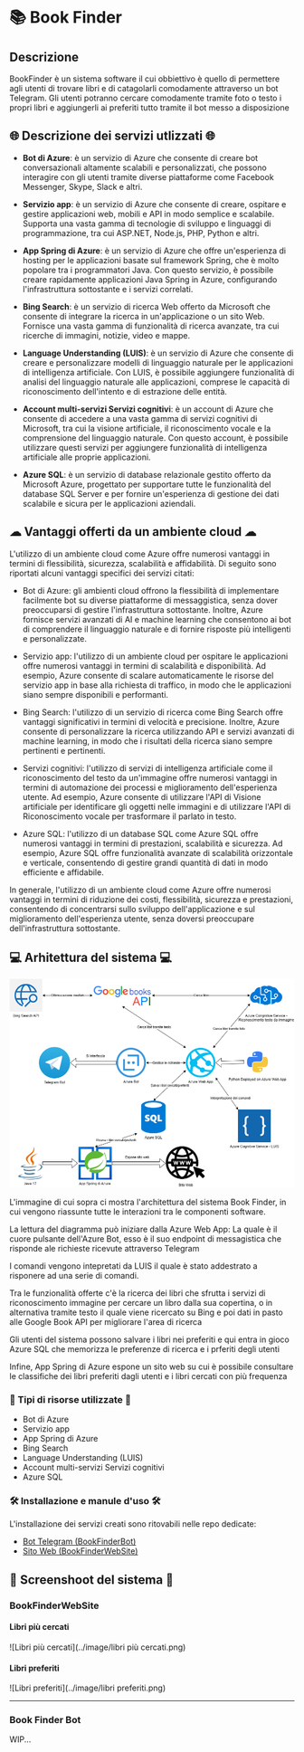 # 📚 Book Finder

## Descrizione
BookFinder è un sistema software il cui obbiettivo è quello di permettere agli utenti di trovare libri e di catagolarli comodamente attraverso un bot Telegram. Gli utenti potranno cercare comodamente tramite foto o testo i propri libri e aggiungerli ai preferiti tutto tramite il bot messo a disposizione

## 🌐 Descrizione dei servizi utlizzati 🌐

- **Bot di Azure**: è un servizio di Azure che consente di creare bot conversazionali altamente scalabili e personalizzati, che possono interagire con gli utenti tramite diverse piattaforme come Facebook Messenger, Skype, Slack e altri.

- **Servizio app**: è un servizio di Azure che consente di creare, ospitare e gestire applicazioni web, mobili e API in modo semplice e scalabile. Supporta una vasta gamma di tecnologie di sviluppo e linguaggi di programmazione, tra cui ASP.NET, Node.js, PHP, Python e altri.

- **App Spring di Azure**: è un servizio di Azure che offre un'esperienza di hosting per le applicazioni basate sul framework Spring, che è molto popolare tra i programmatori Java. Con questo servizio, è possibile creare rapidamente applicazioni Java Spring in Azure, configurando l'infrastruttura sottostante e i servizi correlati.

- **Bing Search**: è un servizio di ricerca Web offerto da Microsoft che consente di integrare la ricerca in un'applicazione o un sito Web. Fornisce una vasta gamma di funzionalità di ricerca avanzate, tra cui ricerche di immagini, notizie, video e mappe.

- **Language Understanding (LUIS)**: è un servizio di Azure che consente di creare e personalizzare modelli di linguaggio naturale per le applicazioni di intelligenza artificiale. Con LUIS, è possibile aggiungere funzionalità di analisi del linguaggio naturale alle applicazioni, comprese le capacità di riconoscimento dell'intento e di estrazione delle entità.

- **Account multi-servizi Servizi cognitivi**: è un account di Azure che consente di accedere a una vasta gamma di servizi cognitivi di Microsoft, tra cui la visione artificiale, il riconoscimento vocale e la comprensione del linguaggio naturale. Con questo account, è possibile utilizzare questi servizi per aggiungere funzionalità di intelligenza artificiale alle proprie applicazioni.

- **Azure SQL**: è un servizio di database relazionale gestito offerto da Microsoft Azure, progettato per supportare tutte le funzionalità del database SQL Server e per fornire un'esperienza di gestione dei dati scalabile e sicura per le applicazioni aziendali.


## ☁ Vantaggi offerti da un ambiente cloud ☁

L'utilizzo di un ambiente cloud come Azure offre numerosi vantaggi in termini di flessibilità, sicurezza, scalabilità e affidabilità. Di seguito sono riportati alcuni vantaggi specifici dei servizi citati:

- Bot di Azure: gli ambienti cloud offrono la flessibilità di implementare facilmente bot su diverse piattaforme di messaggistica, senza dover preoccuparsi di gestire l'infrastruttura sottostante. Inoltre, Azure fornisce servizi avanzati di AI e machine learning che consentono ai bot di comprendere il linguaggio naturale e di fornire risposte più intelligenti e personalizzate.

- Servizio app: l'utilizzo di un ambiente cloud per ospitare le applicazioni offre numerosi vantaggi in termini di scalabilità e disponibilità. Ad esempio, Azure consente di scalare automaticamente le risorse del servizio app in base alla richiesta di traffico, in modo che le applicazioni siano sempre disponibili e performanti.

- Bing Search: l'utilizzo di un servizio di ricerca come Bing Search offre vantaggi significativi in termini di velocità e precisione. Inoltre, Azure consente di personalizzare la ricerca utilizzando API e servizi avanzati di machine learning, in modo che i risultati della ricerca siano sempre pertinenti e pertinenti.

- Servizi cognitivi: l'utilizzo di servizi di intelligenza artificiale come il riconoscimento del testo da un'immagine offre numerosi vantaggi in termini di automazione dei processi e miglioramento dell'esperienza utente. Ad esempio, Azure consente di utilizzare l'API di Visione artificiale per identificare gli oggetti nelle immagini e di utilizzare l'API di Riconoscimento vocale per trasformare il parlato in testo.

- Azure SQL: l'utilizzo di un database SQL come Azure SQL offre numerosi vantaggi in termini di prestazioni, scalabilità e sicurezza. Ad esempio, Azure SQL offre funzionalità avanzate di scalabilità orizzontale e verticale, consentendo di gestire grandi quantità di dati in modo efficiente e affidabile.

In generale, l'utilizzo di un ambiente cloud come Azure offre numerosi vantaggi in termini di riduzione dei costi, flessibilità, sicurezza e prestazioni, consentendo di concentrarsi sullo sviluppo dell'applicazione e sul miglioramento dell'esperienza utente, senza doversi preoccupare dell'infrastruttura sottostante.

## 💻 Arhitettura del sistema 💻 

![Architettura del sistema](../image/architettura.png)

L'immagine di cui sopra ci mostra l'architettura del sistema Book Finder, in cui vengono riassunte tutte le interazioni tra le componenti software.

La lettura del diagramma può iniziare dalla Azure Web App: La quale è il cuore pulsante dell'Azure Bot, esso è il suo endpoint di messagistica che risponde ale richieste ricevute attraverso Telegram

I comandi vengono intepretati da LUIS il quale è stato addestrato a risponere ad una serie di comandi.

Tra le funzionalità offerte c'è la ricerca dei libri che sfrutta i servizi di riconoscimento immagine per cercare un libro dalla sua copertina, o in alternativa tramite testo il quale viene ricercato su Bing e poi dati in pasto alle Google Book API per migliorare l'area di ricerca

Gli utenti del sistema possono salvare i libri nei preferiti e qui entra in gioco Azure SQL che memorizza le preferenze di ricerca e i prferiti degli utenti

Infine, App Spring di Azure espone un sito web su cui è possibile consultare le classifiche dei libri preferiti dagli utenti e i libri cercati con più frequenza


### 🔎 Tipi di risorse utilizzate 🔎
- Bot di Azure
- Servizio app
- App Spring di Azure
- Bing Search
- Language Understanding (LUIS)
- Account multi-servizi Servizi cognitivi
- Azure SQL

### 🛠 Installazione e manule d'uso 🛠

L'installazione dei servizi creati sono ritovabili nelle repo dedicate:

- [Bot Telegram (BookFinderBot)](https://github.com/BookManagerProject/BookFinderBot)
- [Sito Web (BookFinderWebSite)](https://github.com/BookManagerProject/BookFinderWebsite)

## 📸 Screenshoot del sistema 📸

### BookFinderWebSite
#### Libri più cercati
![Libri più cercati](../image/libri più cercati.png)
#### Libri preferiti
![Libri preferiti](../image/libri preferiti.png)
* **
### Book Finder Bot

WIP...
